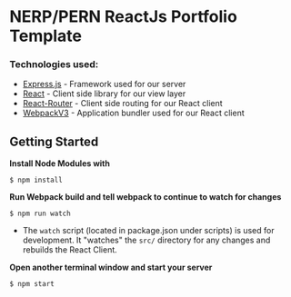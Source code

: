 # NERP/PERN ReactJs Portfolio Template

### Technologies used:

- [Express.js](https://expressjs.com/) - Framework used for our server
- [React](https://facebook.github.io/react/) - Client side library for our view layer
- [React-Router](https://reacttraining.com/react-router/) - Client side routing for our React client
- [WebpackV3](http://webpack.github.io/docs/) - Application bundler used for our React client

## Getting Started
**Install Node Modules with**
```
$ npm install
```

**Run Webpack build and tell webpack to continue to watch for changes**
```
$ npm run watch
```
-  The `watch` script (located in package.json under scripts) is used for development. It "watches" the `src/` directory
for any changes and rebuilds the React Client.

**Open another terminal window and start your server**
```
$ npm start
```
